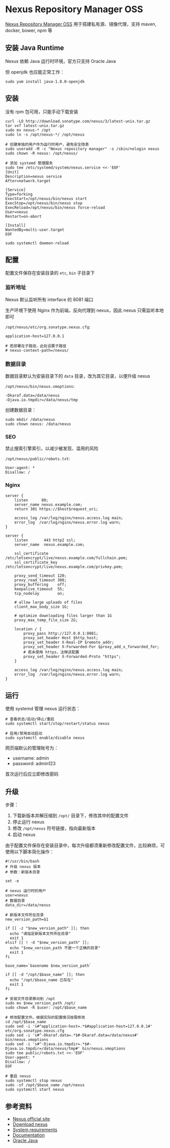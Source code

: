 # Nexus Repository Manager OSS

[Nexus Repository Manager OSS](http://www.sonatype.com/nexus-repository-oss) 用于搭建私有源、镜像代理，支持 maven, docker, bower, npm 等

## 安装 Java Runtime

Nexus 依赖 Java 运行时环境，官方只支持 Oracle Java

但 openjdk 也应能正常工作：

```
sudo yum install java-1.8.0-openjdk
```

## 安装

没有 rpm 包可用，只能手动下载安装

```
curl -LO http://download.sonatype.com/nexus/3/latest-unix.tar.gz
tar vxf latest-unix.tar.gz
sudo mv nexus-* /opt
sudo ln -s /opt/nexus-*/ /opt/nexus

# 创建单独的用户作为运行时用户，避免安全隐患
sudo useradd -M -c "Nexus repository manager" -s /sbin/nologin nexus
sudo chown -R nexus: /opt/nexus/

# 添加 systemd 管理服务
sudo tee /etc/systemd/system/nexus.service <<-'EOF'
[Unit]
Description=nexus service
After=network.target

[Service]
Type=forking
ExecStart=/opt/nexus/bin/nexus start
ExecStop=/opt/nexus/bin/nexus stop
ExecReload=/opt/nexus/bin/nexus force-reload
User=nexus
Restart=on-abort

[Install]
WantedBy=multi-user.target
EOF

sudo systemctl daemon-reload
```

## 配置

配置文件保存在安装目录的 `etc`, `bin` 子目录下

### 监听地址

Nexus 默认监听所有 interface 的 8081 端口

生产环境下使用 Nginx 作为前端，反向代理到 nexus，因此 nexus 只需监听本地即可

`/opt/nexus/etc/org.sonatype.nexus.cfg`:

```
application-host=127.0.0.1

# 若部署在子路径，此处设置子路径
# nexus-context-path=/nexus/
```

### 数据目录

数据目录默认为安装目录下的 `data` 目录，改为其它目录，以便升级 nexus

`/opt/nexus/bin/nexus.vmoptions`:

```
-Dkaraf.data=/data/nexus
-Djava.io.tmpdir=/data/nexus/tmp
```

创建数据目录：

```
sudo mkdir /data/nexus
sudo chown nexus: /data/nexus
```

### SEO

禁止搜索引擎索引，以减少被发现、滥用的风险

`/opt/nexus/public/robots.txt`:

```
User-agent: *
Disallow: /
```

### Nginx

```
server {
    listen      80;
    server_name nexus.example.com;
    return 301 https://$host$request_uri;

    access_log /var/log/nginx/nexus.access.log main;
    error_log  /var/log/nginx/nexus.error.log warn;
}

server {
    listen       443 http2 ssl;
    server_name  nexus.example.com;

    ssl_certificate     /etc/letsencrypt/live/nexus.example.com/fullchain.pem;
    ssl_certificate_key /etc/letsencrypt/live/nexus.example.com/privkey.pem;

    proxy_send_timeout 120;
    proxy_read_timeout 300;
    proxy_buffering    off;
    keepalive_timeout  55;
    tcp_nodelay        on;

    # allow large uploads of files
    client_max_body_size 1G;

    # optimize downloading files larger than 1G
    proxy_max_temp_file_size 2G;

    location / {
        proxy_pass http://127.0.0.1:8081;
        proxy_set_header Host $http_host;
        proxy_set_header X-Real-IP $remote_addr;
        proxy_set_header X-Forwarded-For $proxy_add_x_forwarded_for;
        # 若未使用 https，注释该配置
        proxy_set_header X-Forwarded-Proto "https";
    }

    access_log /var/log/nginx/nexus.access.log main;
    error_log  /var/log/nginx/nexus.error.log warn;
}
```

## 运行

使用 systemd 管理 nexus 运行状态：

```
# 查看状态/启动/停止/重启
sudo systemctl start/stop/restart/status nexus

# 启用/禁用自动启动
sudo systemctl enable/disable nexus
```

网页端默认的管理账号为：

* username: admin
* password: admin123

首次运行后应立即修改密码

## 升级

步骤：

1. 下载新版本并解压缩到 `/opt/` 目录下，修改其中的配置文件
2. 停止运行 nexus
3. 修改 `/opt/nexus` 符号链接，指向最新版本
4. 启动 nexus

由于配置文件保存在安装目录中，每次升级都须重新修改配置文件，比较麻烦，可使用以下脚本简化操作：

```shell
#!/usr/bin/bash
# 升级 nexus 版本
# 参数：新版本目录

set -e

# nexus 运行时的用户
user=nexus
# 数据目录
data_dir=/data/nexus

# 新版本文件所在目录
new_version_path=$1

if [[ -z "$new_version_path" ]]; then
  echo "请指定新版本文件所在目录"
  exit 1
elsif [[ ! -d "$new_version_path" ]];
  echo "$new_version_path 不是一个正确的目录"
  exit 1
fi

base_name=`basename $new_version_path`

if [[ -d "/opt/$base_name" ]]; then
  echo "/opt/$base_name 已存在"
  exit 1
fi

# 安装文件目录移动到 /opt
sudo mv $new_version_path /opt/
sudo chown -R $user: /opt/$base_name

# 修改配置文件。根据实际的配置情况按需修改
cd /opt/$base_name
sudo sed -i 's#^application-host=.*$#application-host=127.0.0.1#' etc/org.sonatype.nexus.cfg
sudo sed -i 's#^-Dkaraf.data=.*$#-Dkaraf.data=/data/nexus#' bin/nexus.vmoptions
sudo sed -i 's#^-Djava.io.tmpdir=.*$#-Djava.io.tmpdir=/data/nexus/tmp#' bin/nexus.vmoptions
sudo tee public/robots.txt <<-'EOF'
User-agent: *
Disallow: /
EOF

# 重启 nexus
sudo systemctl stop nexus
sudo -sf /opt/$base_name /opt/nexus
sudo systemctl start nexus
```

## 参考资料

* [Nexus official site](http://www.sonatype.com/nexus-repository-oss)
* [Download nexus](http://www.sonatype.com/download-oss-sonatype)
* [System requirements](https://support.sonatype.com/hc/en-us/articles/213464208-Sonatype-Nexus-System-Requirements)
* [Documentation](http://books.sonatype.com/nexus-book/3.0/reference/index.html)
* [Oracle Java](http://www.oracle.com/technetwork/java/javase/downloads/index.html)
